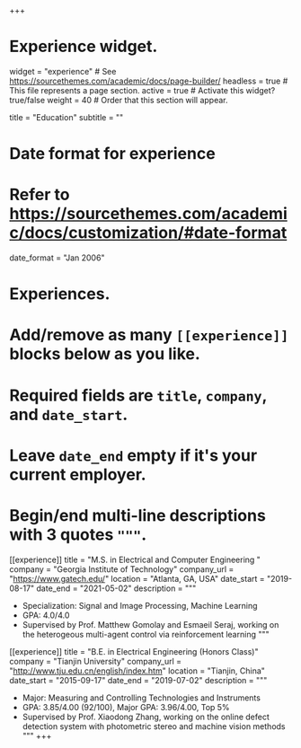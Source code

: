 +++
# Experience widget.
widget = "experience"  # See https://sourcethemes.com/academic/docs/page-builder/
headless = true  # This file represents a page section.
active = true  # Activate this widget? true/false
weight = 40  # Order that this section will appear.

title = "Education"
subtitle = ""

# Date format for experience
#   Refer to https://sourcethemes.com/academic/docs/customization/#date-format
date_format = "Jan 2006"

# Experiences.
#   Add/remove as many `[[experience]]` blocks below as you like.
#   Required fields are `title`, `company`, and `date_start`.
#   Leave `date_end` empty if it's your current employer.
#   Begin/end multi-line descriptions with 3 quotes `"""`.
[[experience]]
  title = "M.S. in Electrical and Computer Engineering "
  company = "Georgia Institute of Technology"
  company_url = "https://www.gatech.edu/"
  location = "Atlanta, GA, USA"
  date_start = "2019-08-17"
  date_end = "2021-05-02"
  description = """
  * Specialization: Signal and Image Processing, Machine Learning
  * GPA: 4.0/4.0
  * Supervised by Prof. Matthew Gomolay and Esmaeil Seraj, working on the heterogeous multi-agent control via reinforcement learning
  """

[[experience]]
  title = "B.E. in Electrical Engineering (Honors Class)"
  company = "Tianjin University"
  company_url = "http://www.tju.edu.cn/english/index.htm"
  location = "Tianjin, China"
  date_start = "2015-09-17"
  date_end = "2019-07-02"
  description = """
  * Major: Measuring and Controlling Technologies and Instruments
  * GPA: 3.85/4.00 (92/100), Major GPA: 3.96/4.00, Top 5%
  * Supervised by Prof. Xiaodong Zhang, working on the online defect detection system with photometric stereo and machine vision methods
"""
+++
